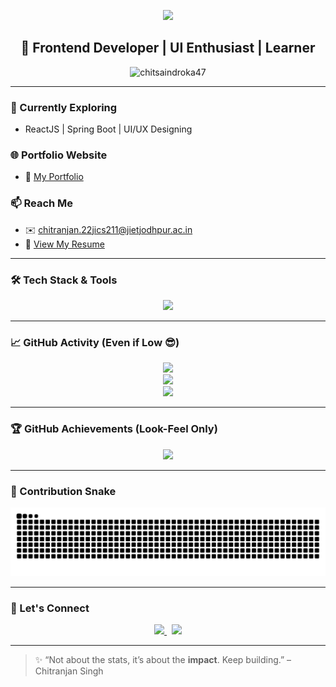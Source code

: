 <!-- Waving Gradient Header -->
<p align="center">
  <img src="https://capsule-render.vercel.app/api?type=waving&color=0ff0fc,0f8cff&height=200&section=header&text=Hi%20👋%20I'm%20Chitranjan%20Singh&fontSize=35&fontColor=ffffff" />
</p>

<h2 align="center">🚀 Frontend Developer | UI Enthusiast | Learner</h2>

<p align="center">
  <img src="https://komarev.com/ghpvc/?username=chitsaindroka47&label=Profile+Views&color=0e75b6&style=flat" alt="chitsaindroka47" />
</p>

---

### 🧠 Currently Exploring
- ReactJS | Spring Boot | UI/UX Designing

### 🌐 Portfolio Website
- 📌 [My Portfolio](https://chitranjansinghportfolio.my.canva.site/)

### 📫 Reach Me
- ✉️ chitranjan.22jics211@jietjodhpur.ac.in  
- 📄 [View My Resume](https://drive.google.com/file/d/1o0ByA_tMP5wGngubpmWC9hToPuV2QvEX/view?usp=sharing)

---

### 🛠️ Tech Stack & Tools

<p align="center">
  <img src="https://skillicons.dev/icons?i=html,css,js,react,redux,bootstrap,nodejs,java,mysql,spring,git,figma,photoshop,tensorflow" />
</p>

---

### 📈 GitHub Activity (Even if Low 😎)

<p align="center">
  <img src="https://github-readme-stats.vercel.app/api?username=chitsaindroka47&show_icons=true&theme=tokyonight" />
  <br />
  <img src="https://github-readme-streak-stats.herokuapp.com/?user=chitsaindroka47&theme=tokyonight" />
  <br />
  <img src="https://github-readme-stats.vercel.app/api/top-langs/?username=chitsaindroka47&layout=compact&theme=tokyonight" />
</p>

---

### 🏆 GitHub Achievements (Look-Feel Only)

<p align="center">
  <img src="https://github-profile-trophy.vercel.app/?username=chitsaindroka47&theme=radical&no-frame=true&column=6" />
</p>

---

### 🐍 Contribution Snake

<p align="center">
  <img src="https://github.com/chitsaindroka47/chitsaindroka47/blob/output/github-contribution-grid-snake.svg" />
</p>

---

### 🤝 Let's Connect

<p align="center">
  <a href="https://linkedin.com/in/chitranjan_singh_khichi" target="_blank">
    <img src="https://cdn.jsdelivr.net/gh/devicons/devicon/icons/linkedin/linkedin-original.svg" width="30" />
  </a>
  &nbsp;
 <a href="https://www.hackerrank.com/chitranjan2347" target="_blank">
  <img src="https://cdn.jsdelivr.net/gh/devicons/devicon/icons/hackerrank/hackerrank-original.svg" width="30" />
 </a>
</p>

---

> ✨ “Not about the stats, it’s about the **impact**. Keep building.” – Chitranjan Singh
